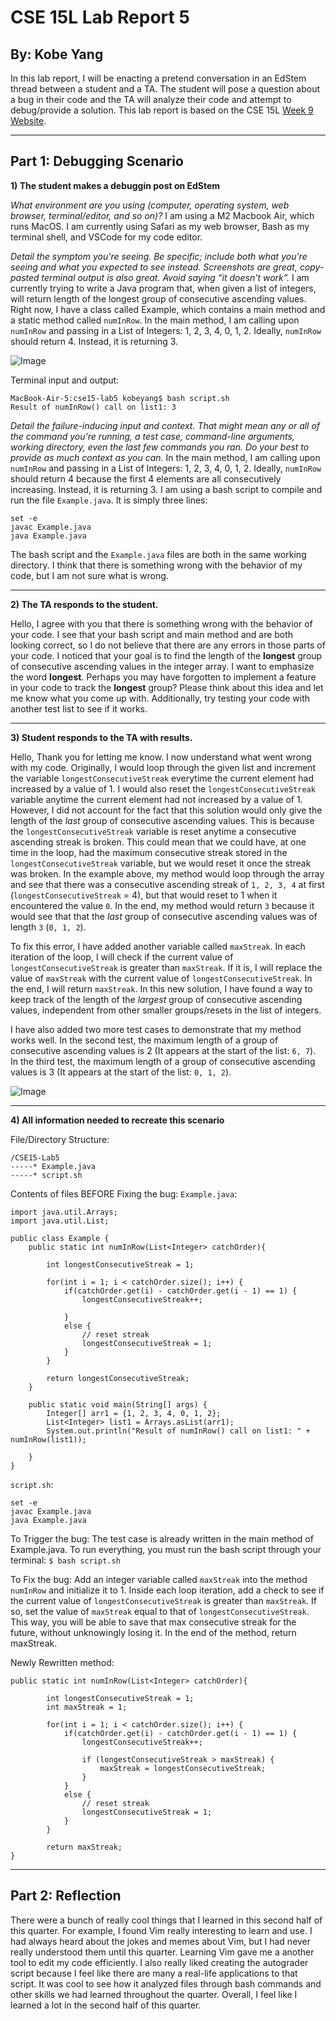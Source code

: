 # CSE 15L Lab Report 5
## By: Kobe Yang

In this lab report, I will be enacting a pretend conversation in an EdStem thread between a student and a TA. The student will pose a question about a bug in their code and the TA will analyze their code and attempt to debug/provide a solution. 
This lab report is based on the CSE 15L [Week 9 Website](https://ucsd-cse15l-s23.github.io/week/week9/). 

___

## Part 1: Debugging Scenario

**1) The student makes a debuggin post on EdStem**

*What environment are you using (computer, operating system, web browser, terminal/editor, and so on)?*
I am using a M2 Macbook Air, which runs MacOS. I am currently using Safari as my web browser, Bash as my terminal shell, and VSCode for my code editor. 


*Detail the symptom you're seeing. Be specific; include both what you're seeing and what you expected to see instead. Screenshots are great, copy-pasted terminal output is also great. Avoid saying “it doesn't work”.*
I am currently trying to write a Java program that, when given a list of integers, will return length of the longest group of consecutive ascending values. Right now, I have a class called Example, which contains a main method and a static method called `numInRow`. In the main method, I am calling upon `numInRow` and passing in a List of Integers: 1, 2, 3, 4, 0, 1, 2. Ideally, `numInRow` should return 4. Instead, it is returning 3. 

![Image](________________)

Terminal input and output: 
```
MacBook-Air-5:cse15-lab5 kobeyang$ bash script.sh 
Result of numInRow() call on list1: 3
```


*Detail the failure-inducing input and context. That might mean any or all of the command you're running, a test case, command-line arguments, working directory, even the last few commands you ran. Do your best to provide as much context as you can.*
In the main method, I am calling upon `numInRow` and passing in a List of Integers: 1, 2, 3, 4, 0, 1, 2. Ideally, `numInRow` should return 4 because the first 4 elements are all consecutively increasing. Instead, it is returning 3. I am using a bash script to compile and run the file `Example.java`. It is simply three lines: 
```
set -e
javac Example.java
java Example.java
```
The bash script and the `Example.java` files are both in the same working directory. I think that there is something wrong with the behavior of my code, but I am not sure what is wrong. 

___

**2) The TA responds to the student.**

Hello, 
I agree with you that there is something wrong with the behavior of your code. I see that your bash script and main method and are both looking correct, so I do not believe that there are any errors in those parts of your code. I noticed that your goal is to find the length of the **longest** group of consecutive ascending values in the integer array. I want to emphasize the word **longest**. Perhaps you may have forgotten to implement a feature in your code to track the **longest** group? Please think about this idea and let me know what you come up with. Additionally, try testing your code with another test list to see if it works. 

___

**3) Student responds to the TA with results.**

Hello, 
Thank you for letting me know. I now understand what went wrong with my code. Originally, I would loop through the given list and increment the variable `longestConsecutiveStreak` everytime the current element had increased by a value of 1. I would also reset the `longestConsecutiveStreak` variable anytime the current element had not increased by a value of 1. However, I did not account for the fact that this solution would only give the length of the *last* group of consecutive ascending values. This is because the `longestConsecutiveStreak` variable is reset anytime a consecutive ascending streak is broken. This could mean that we could have, at one time in the loop, had the maximum consecutive streak stored in the `longestConsecutiveStreak` variable, but we would reset it once the streak was broken. In the example above, my method would loop through the array and see that there was a consecutive ascending streak of `1, 2, 3, 4` at first (`longestConsecutiveStreak` = 4), but that would reset to 1 when it encountered the value `0`. In the end, my method would return `3` because it would see that that the *last* group of consecutive ascending values was of length `3` (`0, 1, 2`). 

To fix this error, I have added another variable called `maxStreak`. In each iteration of the loop, I will check if the current value of `longestConsecutiveStreak` is greater than `maxStreak`. If it is, I will replace the value of `maxStreak` with the current value of `longestConsecutiveStreak`. In the end, I will return `maxStreak`. In this new solution, I have found a way to keep track of the length of the *largest* group of consecutive ascending values, independent from other smaller groups/resets in the list of integers. 

I have also added two more test cases to demonstrate that my method works well. In the second test, the maximum length of a group of consecutive ascending values is 2 (It appears at the start of the list: `6, 7`). In the third test, the maximum length of a group of consecutive ascending values is 3 (It appears at the start of the list: `0, 1, 2`). 

![Image](________________)

___

**4) All information needed to recreate this scenario**

File/Directory Structure: 
```
/CSE15-Lab5
-----* Example.java
-----* script.sh
```

Contents of files BEFORE Fixing the bug: 
`Example.java`: 
```
import java.util.Arrays;
import java.util.List;

public class Example {
    public static int numInRow(List<Integer> catchOrder){
        
        int longestConsecutiveStreak = 1; 

        for(int i = 1; i < catchOrder.size(); i++) {
            if(catchOrder.get(i) - catchOrder.get(i - 1) == 1) {
                longestConsecutiveStreak++; 

            }
            else {
                // reset streak
                longestConsecutiveStreak = 1; 
            }
        }

        return longestConsecutiveStreak; 
	} 

    public static void main(String[] args) {
        Integer[] arr1 = {1, 2, 3, 4, 0, 1, 2}; 
        List<Integer> list1 = Arrays.asList(arr1); 
        System.out.println("Result of numInRow() call on list1: " + numInRow(list1)); 

    }
}
```

`script.sh`: 
```
set -e
javac Example.java
java Example.java
```

To Trigger the bug: 
The test case is already written in the main method of Example.java. To run everything, you must run the bash script through your terminal: `$ bash script.sh`

To Fix the bug: 
Add an integer variable called `maxStreak` into the method `numInRow` and initialize it to 1. Inside each loop iteration, add a check to see if the current value of `longestConsecutiveStreak` is greater than `maxStreak`. If so, set the value of `maxStreak` equal to that of `longestConsecutiveStreak`. This way, you will be able to save that max consecutive streak for the future, without unknowingly losing it. In the end of the method, return maxStreak. 

Newly Rewritten method: 
```
public static int numInRow(List<Integer> catchOrder){
        
        int longestConsecutiveStreak = 1; 
        int maxStreak = 1; 

        for(int i = 1; i < catchOrder.size(); i++) {
            if(catchOrder.get(i) - catchOrder.get(i - 1) == 1) {
                longestConsecutiveStreak++; 

                if (longestConsecutiveStreak > maxStreak) {
                    maxStreak = longestConsecutiveStreak; 
                }
            }
            else {
                // reset streak
                longestConsecutiveStreak = 1; 
            }
        }

        return maxStreak; 
} 
```


___ 

## Part 2: Reflection

There were a bunch of really cool things that I learned in this second half of this quarter. For example, I found Vim really interesting to learn and use. I had always heard about the jokes and memes about Vim, but I had never really understood them until this quarter. Learning Vim gave me a another tool to edit my code efficiently. I also really liked creating the autograder script because I feel like there are many a real-life applications to that script. It was cool to see how it analyzed files through bash commands and other skills we had learned throughout the quarter. Overall, I feel like I learned a lot in the second half of this quarter. 


